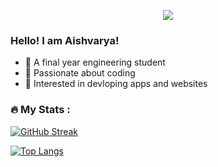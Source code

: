 <p align="center">
  <img src="https://capsule-render.vercel.app/api?text=Hey Everyone!&animation=fadeIn&type=waving&color=gradient&height=100"/>
</p>

### Hello! I am Aishvarya!
- 🔭 A final year engineering student
- 🌱 Passionate about coding
- 👯 Interested in devloping apps and websites

### :fire: My Stats :
[![GitHub Streak](http://github-readme-streak-stats.herokuapp.com?user=aishvarya-111&theme=tokyonight&hide_border=true)](https://git.io/streak-stats)

[![Top Langs](https://github-readme-stats.vercel.app/api/top-langs/?username=aishvarya-111&layout=compact&theme=vision-friendly-dark)](https://github.com/anuraghazra/github-readme-stats)

<!--
**aishvarya-111/aishvarya-111** is a ✨ _special_ ✨ repository because its `README.md` (this file) appears on your GitHub profile.

Here are some ideas to get you started:

- 🔭 I’m currently working on ...
- 🌱 I’m currently learning ...
- 👯 I’m looking to collaborate on ...
- 🤔 I’m looking for help with ...
- 💬 Ask me about ...
- 📫 How to reach me: ...
- 😄 Pronouns: ...
- ⚡ Fun fact: ...
-->
